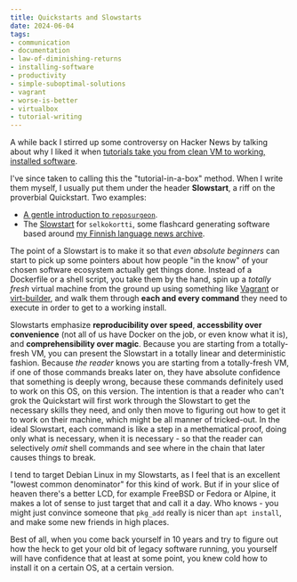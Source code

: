 ```yaml
---
title: Quickstarts and Slowstarts
date: 2024-06-04
tags: 
- communication
- documentation
- law-of-diminishing-returns
- installing-software
- productivity
- simple-suboptimal-solutions
- vagrant
- worse-is-better
- virtualbox
- tutorial-writing
---
```


A while back I stirred up some controversy on Hacker News
by talking about why I liked it when
[tutorials take you from clean VM to working, installed software](https://news.ycombinator.com/item?id=39882810).

I've since taken to calling this the "tutorial-in-a-box" method.
When I write them myself, I usually put them under the
header **Slowstart**, a riff on the proverbial Quickstart.
Two examples:

- [A gentle introduction to `reposurgeon`](https://andrew-quinn.me/reposurgeon).
- The [Slowstart](https://github.com/Selkouutiset-Archive/selkokortti?tab=readme-ov-file#slowstart) for `selkokortti`, some flashcard generating software based around [my Finnish language news archive](https://hiandrewquinn.github.io/selkouutiset-archive/). 

The point of a Slowstart is to make it so that *even absolute beginners*
can start to pick up some pointers about how people "in the know" of
your chosen software ecosystem actually get things done. Instead of a
Dockerfile or a shell script, you take them by the hand, spin up a
*totally fresh* virtual machine from the ground up using something like
[Vagrant](https://www.vagrantup.com/)
or
[virt-builder](https://developer.fedoraproject.org/tools/virt-builder/about.html),
and walk them through **each and every command** they need to execute
in order to get to a working install.

Slowstarts emphasize **reproducibility over speed**, 
**accessbility over convenience** (not all of us have Docker on the job,
or even know what it is), and
**comprehensibility over magic**.
Because you are starting from a totally-fresh VM, you can present the
Slowstart in a totally linear and deterministic fashion. Because
*the reader* knows you are starting from a totally-fresh VM, if one
of those commands breaks later on, they have absolute confidence that 
something is deeply wrong, because these commands definitely used to
work on this OS, on this version. The intention is that a
reader who can't grok the Quickstart
will first work through the Slowstart to get the necessary
skills they need, and only then move to figuring out how to get it to
work on their machine, which might be all manner of tricked-out.
In the ideal Slowstart, each command is like a step in a methematical
proof, doing only what is necessary, when it is necessary - so that
the reader can selectively *omit* shell commands and see where in the
chain that later causes things to break.

I tend to target Debian Linux in my Slowstarts, as I feel that is an
excellent "lowest common denominator" for this kind of work. But if
in your slice of heaven there's a better LCD, for example FreeBSD or
Fedora or Alpine, it makes a lot of sense to just target that and
call it a day. Who knows - you might just convince someone that
`pkg_add` really is nicer than `apt install`, and make some new friends
in high places.

Best of all, when you come back yourself in 10 years and try to
figure out how the heck to get your old bit of legacy software running,
you yourself will have confidence that at least at some point, you
knew cold how to install it on a certain OS, at a certain version.
